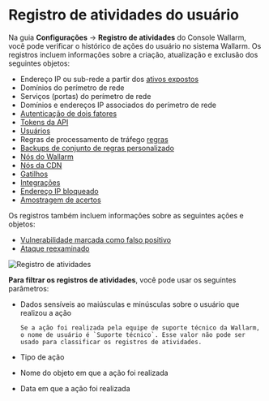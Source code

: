 # Registro de atividades do usuário

Na guia **Configurações** → **Registro de atividades** do Console Wallarm, você pode verificar o histórico de ações do usuário no sistema Wallarm. Os registros incluem informações sobre a criação, atualização e exclusão dos seguintes objetos:

* Endereço IP ou sub-rede a partir dos [ativos expostos](../scanner.md)
* Domínios do perímetro de rede
* Serviços (portas) do perímetro de rede
* Domínios e endereços IP associados do perímetro de rede
* [Autenticação de dois fatores](account.md#enabling-two-factor-authentication)
* [Tokens da API](api-tokens.md)
* [Usuários](users.md)
* Regras de processamento de tráfego [regras](../rules/rules.md)
* [Backups de conjunto de regras personalizado](../rules/rules.md)
* [Nós do Wallarm](../nodes/nodes.md)
* [Nós da CDN](../nodes/cdn-node.md)
* [Gatilhos](../triggers/triggers.md)
* [Integrações](integrations/integrations-intro.md)
* [Endereço IP bloqueado](../ip-lists/denylist.md)
* [Amostragem de acertos](../events/analyze-attack.md#sampling-of-hits)

Os registros também incluem informações sobre as seguintes ações e objetos:

* [Vulnerabilidade marcada como falso positivo](../vulnerabilities.md#marking-vulnerabilities-as-false-positives)
* [Ataque reexaminado](../events/verify-attack.md)

![Registro de atividades](../../images/user-guides/settings/audit-log.png)

**Para filtrar os registros de atividades**, você pode usar os seguintes parâmetros:

* Dados sensíveis ao maiúsculas e minúsculas sobre o usuário que realizou a ação

      Se a ação foi realizada pela equipe de suporte técnico da Wallarm, o nome de usuário é `Suporte técnico`. Esse valor não pode ser usado para classificar os registros de atividades.
* Tipo de ação
* Nome do objeto em que a ação foi realizada
* Data em que a ação foi realizada